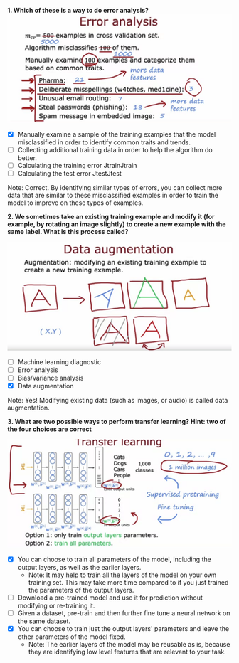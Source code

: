 **1. Which of these is a way to do error analysis?**
![](./Imgs/C2W3Q3_Img1.png)

- [x] Manually examine a sample of the training examples that the model misclassified in order to identify common traits and trends. 
- [ ] Collecting additional training data in order to help the algorithm do better. 
- [ ] Calculating the training error JtrainJtrain​
- [ ] Calculating the test error JtestJtest​

Note: Correct. By identifying similar types of errors, you can collect more data that are similar to these misclassified examples in order to train the model to improve on these types of examples.

**2. We sometimes take an existing training example and modify it (for example, by rotating an image slightly) to create a new example with the same label. What is this process called?**

![](./Imgs/C2W3Q3_Img2.png)

- [ ] Machine learning diagnostic
- [ ] Error analysis
- [ ] Bias/variance analysis 
- [x] Data augmentation 

Note: Yes! Modifying existing data (such as images, or audio) is called data augmentation.

**3. What are two possible ways to perform transfer learning? Hint: two of the four choices are correct**

![](./Imgs/C2W3Q3_Img3.png)

- [x] You can choose to train all parameters of the model, including the output layers, as well as the earlier layers.
  - Note: It may help to train all the layers of the model on your own training set. This may take more time compared to if you just trained the parameters of the output layers.
- [ ] Download a pre-trained model and use it for prediction without modifying or re-training it. 
- [ ] Given a dataset, pre-train and then further fine tune a neural network on the same dataset. 
- [x] You can choose to train just the output layers' parameters and leave the other parameters of the model fixed.
  - Note: The earlier layers of the model may be reusable as is, because they are identifying low level features that are relevant to your task.
